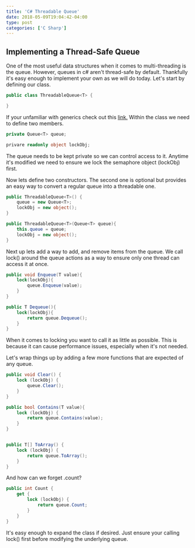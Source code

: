 ```yaml
---
title: 'C# Threadable Queue'
date: 2018-05-09T19:04:42-04:00
type: post
categories: ['C Sharp']
---
```


## Implementing a Thread-Safe Queue

One of the most useful data structures when it comes to multi-threading is the queue. However, queues in c# aren't thread-safe by default. Thankfully it's easy enough to implement your own as we will do today. Let's start by defining our class.

```c#
public class ThreadableQueue<T> {

}
```

If your unfamiliar with generics check out this [link.](https://www.dotnetperls.com/generic) Within the class we need to define two members.

```c#
private Queue<T> queue;

privare readonly object lockObj;
```

The queue needs to be kept private so we can control access to it. Anytime it's modified we need to ensure we lock the semaphore object (lockObj) first.

Now lets define two constructors. The second one is optional but provides an easy way to convert a regular queue into a threadable one.

```c#
public ThreadableQueue<T>() {
    queue = new Queue<T>;
    lockObj = new object();
}

public ThreadableQueue<T>(Queue<T> queue){
    this.queue = queue;
    lockObj = new object();
}
```

Next up lets add a way to add, and remove items from the queue. We call lock() around the queue actions as a way to ensure only one thread can access it at once.

```c#
public void Enqueue(T value){
    lock(lockObj){
        queue.Enqueue(value);
    }
}

public T Dequeue(){
    lock(lockObj){
        return queue.Dequeue();
    }
}
```

When it comes to locking you want to call it as little as possible. This is because it can cause performance issues, especially when it's not needed.

Let's wrap things up by adding a few more functions that are expected of any queue.

```c#
public void Clear() {
    lock (lockObj) {
        queue.Clear();
    }
}

public bool Contains(T value){
    lock (lockObj) {
        return queue.Contains(value);
    }
}


public T[] ToArray() {
    lock (lockObj) {
        return queue.ToArray();
    }
}
```

And how can we forget .count?

```c#
public int Count {
    get {
        lock (lockObj) {
            return queue.Count;
        }
    }
}
```

It's easy enough to expand the class if desired. Just ensure your calling lock() first before modifying the underlying queue.
